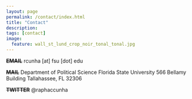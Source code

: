 ```yaml
---
layout: page
permalink: /contact/index.html
title: "Contact"
description:
tags: [contact]
image:
  feature: wall_st_lund_crop_noir_tonal_tonal.jpg
---
```



<s><strong>EMAIL</strong></s>
rcunha [at] fsu [dot] edu

<s><strong>MAIL</strong></s>
Department of Political Science
Florida State University
566 Bellamy Building
Tallahassee, FL 32306

<s><strong>TWITTER</strong></s>
@raphaccunha
